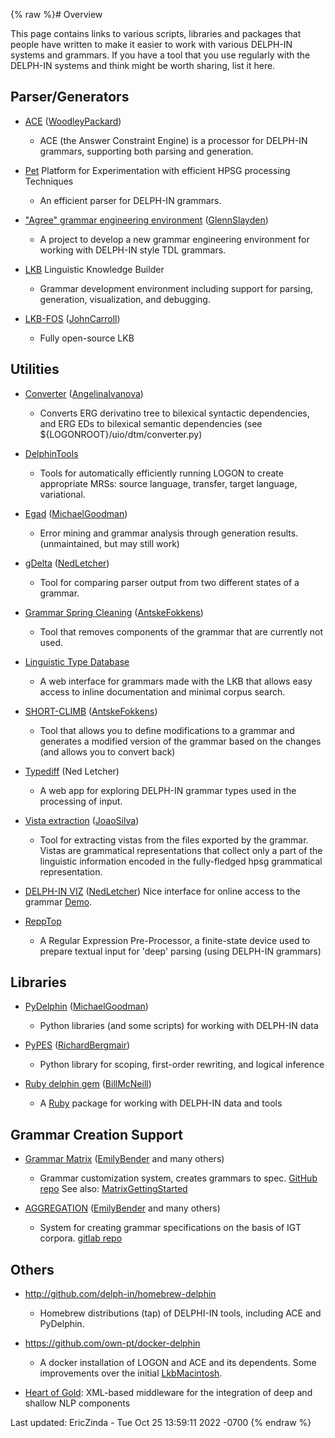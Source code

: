{% raw %}# Overview

This page contains links to various scripts, libraries and packages that
people have written to make it easier to work with various DELPH-IN
systems and grammars. If you have a tool that you use regularly with the
DELPH-IN systems and think might be worth sharing, list it here.

## Parser/Generators

- [ACE](../AceTop) ([WoodleyPackard](/WoodleyPackard))
  
  - ACE (the Answer Constraint Engine) is a processor for DELPH-IN
grammars, supporting both parsing and generation.
- [Pet](https://blog.inductorsoftware.com/docsproto/garage/PetTop) Platform for Experimentation with efficient HPSG
processing Techniques
  
  - An efficient parser for DELPH-IN grammars.
- ["Agree" grammar engineering environment](https://blog.inductorsoftware.com/docsproto/garage/AgreeTop)
([GlennSlayden](../GlennSlayden))
  
  - A project to develop a new grammar engineering environment for
working with DELPH-IN style TDL grammars.
- [LKB](../LkbInstallation) Linguistic Knowledge Builder
  
  - Grammar development environment including support for parsing,
generation, visualization, and debugging.
- [LKB-FOS](../LkbFos) ([JohnCarroll](../JohnCarroll))
  
  - Fully open-source LKB

## Utilities

- [Converter](http://moin.delph-in.net/ToolsTop/converter.html)
([AngelinaIvanova](../AngelinaIvanova))
  
  - Converts ERG derivatino tree to bilexical syntactic
dependencies, and ERG EDs to bilexical semantic dependencies
(see ${LOGONROOT}/uio/dtm/converter.py)
- [DelphinTools](../DelphinTools)
  
  - Tools for automatically efficiently running LOGON to create
appropriate MRSs: source language, transfer, target language,
variational.
- [Egad](../EgadTop) ([MichaelGoodman](../MichaelGoodman))
  
  - Error mining and grammar analysis through generation results.
(unmaintained, but may still work)
- [gDelta](../GDeltaTop) ([NedLetcher](../NedLetcher))
  
  - Tool for comparing parser output from two different states of a
grammar.
- [Grammar Spring Cleaning](../SpringCleaningTop)
([AntskeFokkens](../AntskeFokkens))
  
  - Tool that removes components of the grammar that are currently
not used.
- [Linguistic Type Database](../LkbLtdb)
  
  - A web interface for grammars made with the LKB that allows easy
access to inline documentation and minimal corpus search.
- [SHORT-CLIMB](../ClimbShortClimb) ([AntskeFokkens](../AntskeFokkens))
  
  - Tool that allows you to define modifications to a grammar and
generates a modified version of the grammar based on the changes
(and allows you to convert back)
- [Typediff](../TypediffTop) (Ned Letcher)
  
  - A web app for exploring DELPH-IN grammar types used in the
processing of input.
- [Vista extraction](../VistaExtractionTop) ([JoaoSilva](../JoaoSilva))
  
  - Tool for extracting vistas from the files exported by the
grammar. Vistas are grammatical representations that collect
only a part of the linguistic information encoded in the
fully-fledged hpsg grammatical representation.
- [DELPH-IN VIZ](https://github.com/delph-in/delphin-viz)
([NedLetcher](../NedLetcher)) Nice interface for online access to the
grammar [Demo](http://delph-in.github.io/delphin-viz/demo/).
- [ReppTop](../ReppTop)
  
  - A Regular Expression Pre-Processor, a finite-state device used
to prepare textual input for 'deep' parsing (using DELPH-IN
grammars)

## Libraries

- [PyDelphin](https://github.com/goodmami/pydelphin)
([MichaelGoodman](../MichaelGoodman))
  
  - Python libraries (and some scripts) for working with DELPH-IN
data
- [PyPES](http://www.semantilog.org/pypes.html)
([RichardBergmair](../RichardBergmair))
  
  - Python library for scoping, first-order rewriting, and logical
inference
- [Ruby delphin gem](https://rubygems.org/gems/delphin)
([BillMcNeill](../BillMcNeill))
  
  - A [Ruby](http://www.ruby-lang.org) package for working with
DELPH-IN data and tools

## Grammar Creation Support

- [Grammar Matrix](http://matrix.ling.washington.edu/index.html)
([EmilyBender](../EmilyBender) and many others)
  
  - Grammar customization system, creates grammars to spec. [GitHub
repo](https://github.com/delph-in/matrix) See also:
[MatrixGettingStarted](https://blog.inductorsoftware.com/docsproto/matrix/MatrixGettingStarted)
- [AGGREGATION](http://depts.washington.edu/uwcl/aggregation/)
([EmilyBender](../EmilyBender) and many others)
  
  - System for creating grammar specifications on the basis of IGT
corpora. [gitlab
repo](https://git.ling.washington.edu/agg/aggregation)

## Others

- <http://github.com/delph-in/homebrew-delphin>
  
  - Homebrew distributions (tap) of DELPHI-IN tools, including ACE and PyDelphin.
- <https://github.com/own-pt/docker-delphin>
  
  - A docker installation of LOGON and ACE and its dependents. Some
improvements over the initial [LkbMacintosh](../LkbMacintosh).
- [Heart of Gold](../HeartofgoldTop): XML-based middleware for the
integration of deep and shallow NLP components

Last updated: EricZinda - Tue Oct 25 13:59:11 2022 -0700
{% endraw %}